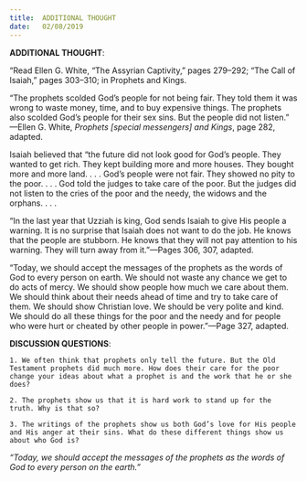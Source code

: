 ```yaml
---
title:  ADDITIONAL THOUGHT
date:   02/08/2019
---
```


**ADDITIONAL THOUGHT**: 

“Read Ellen G. White, “The Assyrian Captivity,” pages 279–292; “The Call of Isaiah,” pages 303–310; in Prophets and Kings. 

“The prophets scolded God’s people for not being fair. They told them it was wrong to waste money, time, and to buy expensive things. The prophets also scolded God’s people for their sex sins. But the people did not listen.” —Ellen G. White, *Prophets [special messengers] and Kings*, page 282, adapted.

Isaiah believed that “the future did not look good for God’s people. They wanted to get rich. They kept building more and more houses. They bought more and more land. . . . God’s people were not fair. They showed no pity to the poor. . . . God told the judges to take care of the poor. But the judges did not listen to the cries of the poor and the needy, the widows and the orphans. . . . 

“In the last year that Uzziah is king, God sends Isaiah to give His people a warning. It is no surprise that Isaiah does not want to do the job. He knows that the people are stubborn. He knows that they will not pay attention to his warning. They will turn away from it.”—Pages 306, 307, adapted.

“Today, we should accept the messages of the prophets as the words of God to every person on earth. We should not waste any chance we get to do acts of mercy. We should show people how much we care about them. We should think about their needs ahead of time and try to take care of them. We should show Christian love. We should be very polite and kind. We should do all these things for the poor and the needy and for people who were hurt or cheated by other people in power.”—Page 327, adapted. 

**DISCUSSION QUESTIONS**:

`1. We often think that prophets only tell the future. But the Old Testament prophets did much more. How does their care for the poor change your ideas about what a prophet is and the work that he or she does?`

`2. The prophets show us that it is hard work to stand up for the truth. Why is that so?`

`3. The writings of the prophets show us both God’s love for His people and His anger at their sins. What do these different things show us about who God is?`

_“Today, we should accept the messages of the prophets as the words of God to every person on the earth.”_